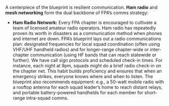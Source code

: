 A centerpiece of the blueprint is resilient communication. **Ham radio** and **mesh networking** form the dual backbone of FPA’s comms strategy:  
- **Ham Radio Network:** Every FPA chapter is encouraged to cultivate a team of licensed amateur radio operators. Ham radio has repeatedly proven its worth in disasters as a communication method when phones and internet are down. FPA’s blueprint lays out a radio communications plan: designated frequencies for local squad coordination (often using VHF/UHF handheld radios) and for longer-range chapter-wide or inter-chapter communication (using HF bands that can reach statewide or further). We have call sign protocols and scheduled check-in times. For instance, each night at 9pm, squads might do a brief radio check-in on the chapter net. This habit builds proficiency and ensures that when an emergency strikes, everyone knows where and when to listen. The blueprint also recommends equipment: e.g., a 50-watt mobile radio with a rooftop antenna for each squad leader’s home to reach distant relays, and portable battery-powered handhelds for each member for short-range intra-squad comms.